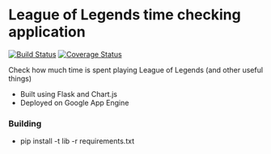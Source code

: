 # League of Legends time checking application

[![Build Status](https://travis-ci.com/schuermannator/league-time.svg?branch=master)](https://travis-ci.com/schuermannator/league-time)
[![Coverage Status](https://coveralls.io/repos/github/schuermannator/league-time/badge.svg?branch=master)](https://coveralls.io/github/schuermannator/league-time?branch=master)  

Check how much time is spent playing League of Legends (and other useful things)  

- Built using Flask and Chart.js
- Deployed on Google App Engine

### Building
- pip install -t lib -r requirements.txt
